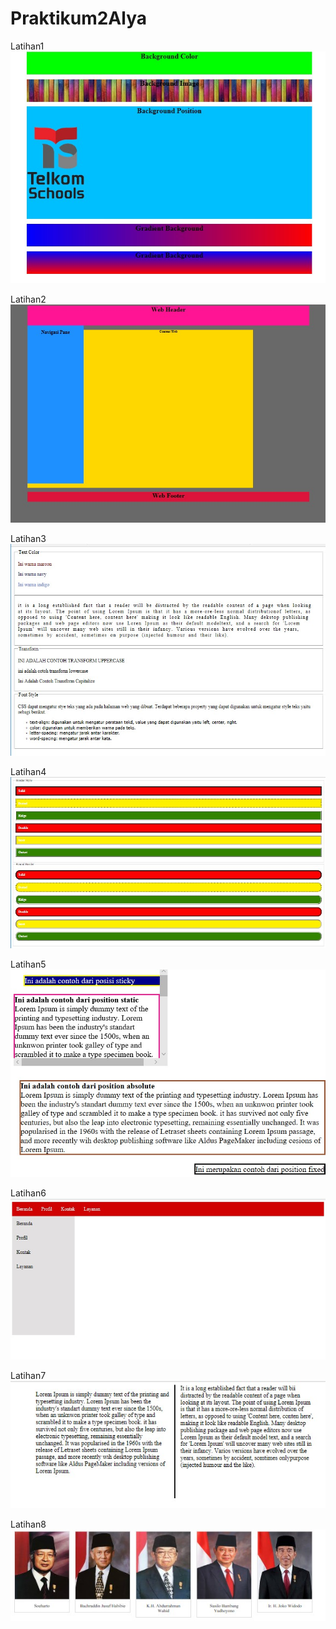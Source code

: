 # Praktikum2Alya
Latihan1
![alt text](https://github.com/AlyaSelviaTamzila/Praktikum2Alya/blob/master/L1.jpg?raw=true)

Latihan2
![alt text](https://github.com/AlyaSelviaTamzila/Praktikum2Alya/blob/master/L2.jpg?raw=true)

Latihan3
![alt text](https://github.com/AlyaSelviaTamzila/Praktikum2Alya/blob/master/L3.jpg?raw=true)

Latihan4
![alt text](https://github.com/AlyaSelviaTamzila/Praktikum2Alya/blob/master/L4.jpg?raw=true)

Latihan5
![alt text](https://github.com/AlyaSelviaTamzila/Praktikum2Alya/blob/master/L5.jpg?raw=true)

Latihan6
![alt text](https://github.com/AlyaSelviaTamzila/Praktikum2Alya/blob/master/L6.jpg?raw=true)

Latihan7
![alt text](https://github.com/AlyaSelviaTamzila/Praktikum2Alya/blob/master/L7.jpg?raw=true)

Latihan8
![alt text](https://github.com/AlyaSelviaTamzila/Praktikum2Alya/blob/master/L8.jpg?raw=true)
